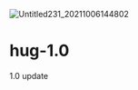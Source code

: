 ![Untitled231_20211006144802](https://user-images.githubusercontent.com/91976108/136215602-5afeca0e-c7e1-41a9-a34b-fd62dda757fa.png)
# hug-1.0
1.0 update
